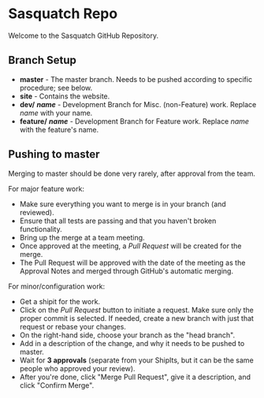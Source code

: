 # Sasquatch Repo

Welcome to the Sasquatch GitHub Repository.

## Branch Setup
- **master** - The master branch. Needs to be pushed according to specific procedure; see below.
- **site** - Contains the website.
- **dev/** ***name*** - Development Branch for Misc. (non-Feature) work. Replace *name* with your name.
- **feature/** ***name*** - Development Branch for Feature work. Replace *name* with the feature's name.
 

## Pushing to master
Merging to master should be done very rarely, after approval from the team.

For major feature work:
- Make sure everything you want to merge is in your branch (and reviewed).
- Ensure that all tests are passing and that you haven't broken functionality.
- Bring up the merge at a team meeting.
- Once approved at the meeting, a *Pull Request* will be created for the merge.
- The Pull Request will be approved with the date of the meeting as the Approval Notes and merged through GitHub's automatic merging.
 
For minor/configuration work:
- Get a shipit for the work.
- Click on the *Pull Request* button to initiate a request. Make sure only the proper commit is selected. If needed, create a new branch with just that request or rebase your changes.
- On the right-hand side, choose your branch as the "head branch".
- Add in a description of the change, and why it needs to be pushed to master.
- Wait for **3 approvals** (separate from your ShipIts, but it can be the same people who approved your review).
- After you're done, click "Merge Pull Request", give it a description, and click "Confirm Merge".
